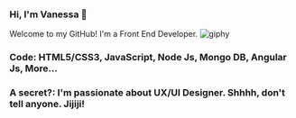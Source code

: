 ### Hi, I'm Vanessa 👋
Welcome to my GitHub! I'm a Front End Developer.
![giphy](https://user-images.githubusercontent.com/59008047/108826545-084af980-758a-11eb-89cb-abf7ea0640f2.gif)


### Code: HTML5/CSS3, JavaScript, Node Js, Mongo DB, Angular Js, More...

### A secret?: I'm passionate about UX/UI Designer. Shhhh, don't tell anyone. Jijiji!
